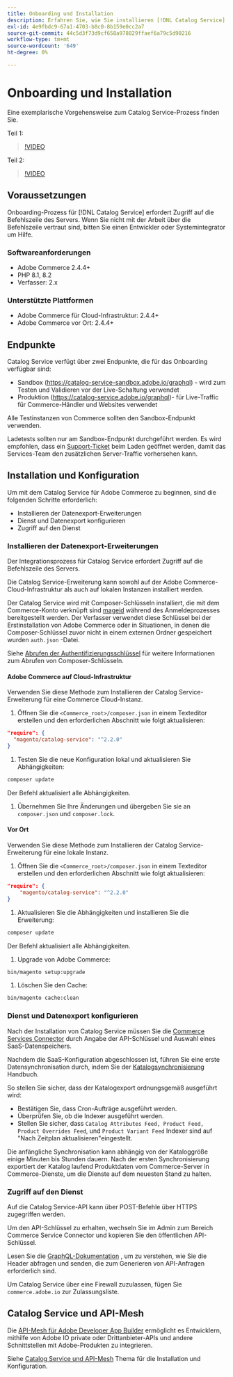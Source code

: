 ```yaml
---
title: Onboarding und Installation
description: Erfahren Sie, wie Sie installieren [!DNL Catalog Service]
exl-id: 4e9fbdc9-67a1-4703-b8c0-8b159e0cc2a7
source-git-commit: 44c5d3f73d9cf658a978829ffaef6a79c5d90216
workflow-type: tm+mt
source-wordcount: '649'
ht-degree: 0%

---
```


# Onboarding und Installation

Eine exemplarische Vorgehensweise zum Catalog Service-Prozess finden Sie.

Teil 1:

>[!VIDEO](https://video.tv.adobe.com/v/3415599)

Teil 2:

>[!VIDEO](https://video.tv.adobe.com/v/3415600)

## Voraussetzungen

Onboarding-Prozess für [!DNL Catalog Service] erfordert Zugriff auf die Befehlszeile des Servers. Wenn Sie nicht mit der Arbeit über die Befehlszeile vertraut sind, bitten Sie einen Entwickler oder Systemintegrator um Hilfe.

### Softwareanforderungen

- Adobe Commerce 2.4.4+
- PHP 8.1, 8.2
- Verfasser: 2.x

### Unterstützte Plattformen

- Adobe Commerce für Cloud-Infrastruktur: 2.4.4+
- Adobe Commerce vor Ort: 2.4.4+

## Endpunkte

Catalog Service verfügt über zwei Endpunkte, die für das Onboarding verfügbar sind:

- Sandbox (https://catalog-service-sandbox.adobe.io/graphql) - wird zum Testen und Validieren vor der Live-Schaltung verwendet
- Produktion (https://catalog-service.adobe.io/graphql)- für Live-Traffic für Commerce-Händler und Websites verwendet

Alle Testinstanzen von Commerce sollten den Sandbox-Endpunkt verwenden.

Ladetests sollten nur am Sandbox-Endpunkt durchgeführt werden. Es wird empfohlen, dass ein [Support-Ticket](https://experienceleague.adobe.com/docs/commerce-knowledge-base/kb/help-center-guide/magento-help-center-user-guide.html#submit-ticket) beim Laden geöffnet werden, damit das Services-Team den zusätzlichen Server-Traffic vorhersehen kann.

## Installation und Konfiguration

Um mit dem Catalog Service für Adobe Commerce zu beginnen, sind die folgenden Schritte erforderlich:

- Installieren der Datenexport-Erweiterungen
- Dienst und Datenexport konfigurieren
- Zugriff auf den Dienst

### Installieren der Datenexport-Erweiterungen

Der Integrationsprozess für Catalog Service erfordert Zugriff auf die Befehlszeile des Servers.

Die Catalog Service-Erweiterung kann sowohl auf der Adobe Commerce-Cloud-Infrastruktur als auch auf lokalen Instanzen installiert werden.

Der Catalog Service wird mit Composer-Schlüsseln installiert, die mit dem Commerce-Konto verknüpft sind [mageid](https://developer.adobe.com/commerce/marketplace/guides/sellers/profile-personal/#field-descriptions) während des Anmeldeprozesses bereitgestellt werden. Der Verfasser verwendet diese Schlüssel bei der Erstinstallation von Adobe Commerce oder in Situationen, in denen die Composer-Schlüssel zuvor nicht in einem externen Ordner gespeichert wurden `auth.json` -Datei.

Siehe [Abrufen der Authentifizierungsschlüssel](https://experienceleague.adobe.com/docs/commerce-operations/installation-guide/prerequisites/authentication-keys.html) für weitere Informationen zum Abrufen von Composer-Schlüsseln.

#### Adobe Commerce auf Cloud-Infrastruktur

Verwenden Sie diese Methode zum Installieren der Catalog Service-Erweiterung für eine Commerce Cloud-Instanz.

1. Öffnen Sie die `<Commerce_root>/composer.json` in einem Texteditor erstellen und den erforderlichen Abschnitt wie folgt aktualisieren:

```json
"require": {
  "magento/catalog-service": "^2.2.0"
}
```

1. Testen Sie die neue Konfiguration lokal und aktualisieren Sie Abhängigkeiten:

```bash
composer update
```

Der Befehl aktualisiert alle Abhängigkeiten.

1. Übernehmen Sie Ihre Änderungen und übergeben Sie sie an `composer.json` und `composer.lock`.

#### Vor Ort

Verwenden Sie diese Methode zum Installieren der Catalog Service-Erweiterung für eine lokale Instanz.

1. Öffnen Sie die `<Commerce_root>/composer.json` in einem Texteditor erstellen und den erforderlichen Abschnitt wie folgt aktualisieren:

```json
"require": {
    "magento/catalog-service": "^2.2.0"
}
```

1. Aktualisieren Sie die Abhängigkeiten und installieren Sie die Erweiterung:

```bash
composer update
```

Der Befehl aktualisiert alle Abhängigkeiten.

1. Upgrade von Adobe Commerce:

```bash
bin/magento setup:upgrade
```

1. Löschen Sie den Cache:

```bash
bin/magento cache:clean
```

### Dienst und Datenexport konfigurieren

Nach der Installation von Catalog Service müssen Sie die [Commerce Services Connector](https://experienceleague.adobe.com/docs/commerce-merchant-services/user-guides/integration-services/saas.html#apikey) durch Angabe der API-Schlüssel und Auswahl eines SaaS-Datenspeichers.

Nachdem die SaaS-Konfiguration abgeschlossen ist, führen Sie eine erste Datensynchronisation durch, indem Sie der [Katalogsynchronisierung](https://experienceleague.adobe.com/docs/commerce-merchant-services/user-guides/data-services/catalog-sync.html) Handbuch.

So stellen Sie sicher, dass der Katalogexport ordnungsgemäß ausgeführt wird:

- Bestätigen Sie, dass Cron-Aufträge ausgeführt werden.
- Überprüfen Sie, ob die Indexer ausgeführt werden.
- Stellen Sie sicher, dass `Catalog Attributes Feed, Product Feed, Product Overrides Feed`, und `Product Variant Feed` Indexer sind auf &quot;Nach Zeitplan aktualisieren&quot;eingestellt.

Die anfängliche Synchronisation kann abhängig von der Kataloggröße einige Minuten bis Stunden dauern. Nach der ersten Synchronisierung exportiert der Katalog laufend Produktdaten vom Commerce-Server in Commerce-Dienste, um die Dienste auf dem neuesten Stand zu halten.

### Zugriff auf den Dienst

Auf die Catalog Service-API kann über POST-Befehle über HTTPS zugegriffen werden.

Um den API-Schlüssel zu erhalten, wechseln Sie im Admin zum Bereich Commerce Service Connector und kopieren Sie den öffentlichen API-Schlüssel.

Lesen Sie die [GraphQL-Dokumentation](https://developer.adobe.com/commerce/webapi/graphql/) , um zu verstehen, wie Sie die Header abfragen und senden, die zum Generieren von API-Anfragen erforderlich sind.

Um Catalog Service über eine Firewall zuzulassen, fügen Sie `commerce.adobe.io` zur Zulassungsliste.

## Catalog Service und API-Mesh

Die [API-Mesh für Adobe Developer App Builder](https://developer.adobe.com/graphql-mesh-gateway/gateway/overview/) ermöglicht es Entwicklern, mithilfe von Adobe IO private oder Drittanbieter-APIs und andere Schnittstellen mit Adobe-Produkten zu integrieren.

Siehe  [Catalog Service und API-Mesh](mesh.md) Thema für die Installation und Konfiguration.
